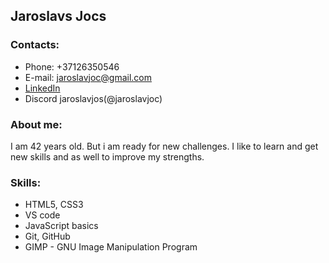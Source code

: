 
## Jaroslavs Jocs

### Contacts:
- Phone: +37126350546
- E-mail: jaroslavjoc@gmail.com
- [LinkedIn](https://www.linkedin.com/in/jaroslav-joc-b3a623222/)
- Discord jaroslavjos(@jaroslavjoc)

### About me:
I am 42 years old. But i am ready for new challenges. I like to learn and get new skills and as well to improve my strengths.

### Skills:
- HTML5, CSS3
- VS code
- JavaScript basics
- Git, GitHub
- GIMP - GNU Image Manipulation Program